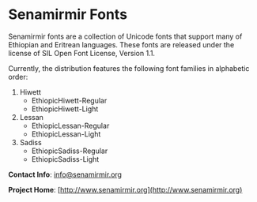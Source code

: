 Senamirmir Fonts
================

Senamirmir fonts are a collection of Unicode fonts that support many of Ethiopian and Eritrean languages. 
These fonts are released under the license of SIL Open Font License, Version 1.1.

Currently, the distribution features the following font families in alphabetic order:

1. Hiwett
   * EthiopicHiwett-Regular
   * EthiopicHiwett-Light 
2. Lessan
   * EthiopicLessan-Regular
   * EthiopicLessan-Light 
3. Sadiss
   * EthiopicSadiss-Regular
   * EthiopicSadiss-Light 

**Contact Info**: info@senamirmir.org

**Project Home**: [http://www.senamirmir.org](http://www.senamirmir.org)



